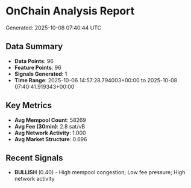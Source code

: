 # OnChain Analysis Report
Generated: 2025-10-08 07:40:44 UTC

## Data Summary
- **Data Points**: 96
- **Feature Points**: 96
- **Signals Generated**: 1
- **Time Range**: 2025-10-06 14:57:28.794003+00:00 to 2025-10-08 07:40:41.919343+00:00

## Key Metrics
- **Avg Mempool Count**: 58269
- **Avg Fee (30min)**: 2.8 sat/vB
- **Avg Network Activity**: 1.000
- **Avg Market Structure**: 0.696

## Recent Signals
- **BULLISH** (0.40) - High mempool congestion; Low fee pressure; High network activity
